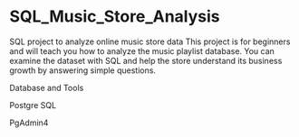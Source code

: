 # SQL_Music_Store_Analysis

SQL project to analyze online music store data
This project is for beginners and will teach you how to analyze the music playlist database. You can examine the dataset with SQL and help the store understand its business growth by answering simple questions.

Database and Tools

Postgre SQL

PgAdmin4
